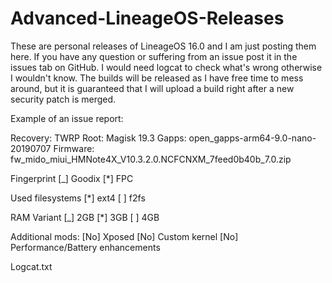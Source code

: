 # Advanced-LineageOS-Releases

These are personal releases of LineageOS 16.0 and I am just posting them here. If you have any question or suffering from an issue post it in the issues tab on GitHub. I would need logcat to check what's wrong otherwise I wouldn't know. The builds will be released as I have free time to mess around, but it is guaranteed that I will upload a build right after a new security patch is merged.

Example of an issue report:

Recovery: TWRP
Root: Magisk 19.3
Gapps: open_gapps-arm64-9.0-nano-20190707
Firmware: fw_mido_miui_HMNote4X_V10.3.2.0.NCFCNXM_7feed0b40b_7.0.zip

Fingerprint
[_] Goodix [*] FPC

Used filesystems
[*] ext4 [ ] f2fs

RAM Variant
[_] 2GB [*] 3GB [ ] 4GB

Additional mods:
[No] Xposed
[No] Custom kernel
[No] Performance/Battery enhancements

Logcat.txt
